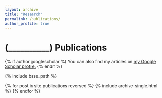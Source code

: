 ```yaml
---
layout: archive
title: "Research"
permalink: /publications/
author_profile: true
---
```

(__________)
Publications
=============

{% if author.googlescholar %}
  You can also find my articles on <u><a href="{{author.googlescholar}}">my Google Scholar profile</a>.</u>
{% endif %}

{% include base_path %}

{% for post in site.publications reversed %}
  {% include archive-single.html %}
{% endfor %}
